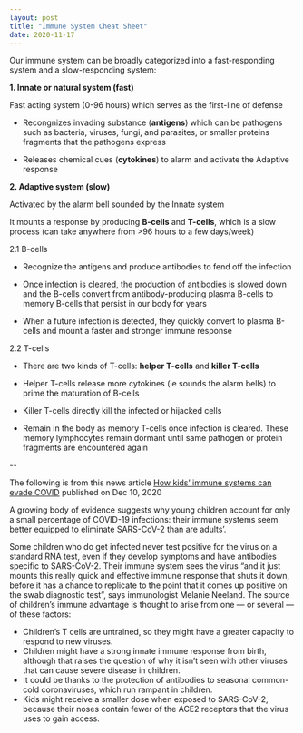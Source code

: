 ```yaml
---
layout: post
title: "Immune System Cheat Sheet"
date: 2020-11-17
---
```


Our immune system can be broadly categorized into a fast-responding system and a slow-responding system:

**1. Innate or natural system (fast)**

Fast acting system (0-96 hours) which serves as the first-line of defense
* Recongnizes invading substance (**antigens**) which can be pathogens such as bacteria, viruses, fungi, and parasites, or smaller proteins fragments that the pathogens express

* Releases chemical cues (**cytokines**) to alarm and activate the Adaptive response

    
**2. Adaptive system (slow)**

Activated by the alarm bell sounded by the Innate system

It mounts a response by producing **B-cells** and **T-cells**, which is a slow process (can take anywhere from >96 hours to a few days/week)

2.1 B-cells

* Recognize the antigens and produce antibodies to fend off the infection

* Once infection is cleared, the production of antibodies is slowed down and the B-cells convert from antibody-producing plasma B-cells to memory B-cells that persist in our body for years

* When a future infection is detected, they quickly convert to plasma B-cells and mount a faster and stronger immune response
    
2.2 T-cells

* There are two kinds of T-cells: **helper T-cells** and **killer T-cells**

* Helper T-cells release more cytokines (ie sounds the alarm bells) to prime the maturation of B-cells

* Killer T-cells directly kill the infected or hijacked cells

* Remain in the body as memory T-cells once infection is cleared. These memory lymphocytes remain dormant until same pathogen or protein fragments are encountered again

--

The following is from this news article [How kids’ immune systems can evade COVID](https://www.nature.com/articles/d41586-020-03496-7?utm_source=Nature+Briefing&utm_campaign=36e01a006c-briefing-dy-20201210&utm_medium=email&utm_term=0_c9dfd39373-36e01a006c-44050045) published on Dec 10, 2020

A growing body of evidence suggests why young children account for only a small percentage of COVID-19 infections: their immune systems seem better equipped to eliminate SARS-CoV-2 than are adults’. 

Some children who do get infected never test positive for the virus on a standard RNA test, even if they develop symptoms and have antibodies specific to SARS-CoV-2. 
Their immune system sees the virus “and it just mounts this really quick and effective immune response that shuts it down, before it has a chance to replicate to the point that it comes up positive on the swab diagnostic test”, says immunologist Melanie Neeland. 
The source of children’s immune advantage is thought to arise from one — or several — of these factors:

* Children’s T cells are untrained, so they might have a greater capacity to respond to new viruses.
* Children might have a strong innate immune response from birth, although that raises the question of why it isn’t seen with other viruses that can cause severe disease in children.
* It could be thanks to the protection of antibodies to seasonal common-cold coronaviruses, which run rampant in children.
* Kids might receive a smaller dose when exposed to SARS-CoV-2, because their noses contain fewer of the ACE2 receptors that the virus uses to gain access.
